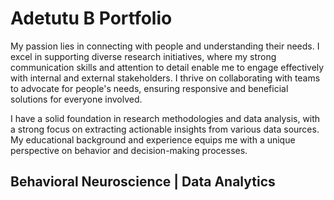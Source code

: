 # Adetutu B Portfolio 
My passion lies in connecting with people and understanding their needs. I excel in supporting diverse research initiatives, where my strong communication skills and attention to detail enable me to engage effectively with internal and external stakeholders. I thrive on collaborating with teams to advocate for people's needs, ensuring responsive and beneficial solutions for everyone involved.

I have a solid foundation in research methodologies and data analysis, with a strong focus on extracting actionable insights from various data sources. My educational background and experience equips me with a unique perspective on behavior and decision-making processes.
## Behavioral Neuroscience | Data Analytics
